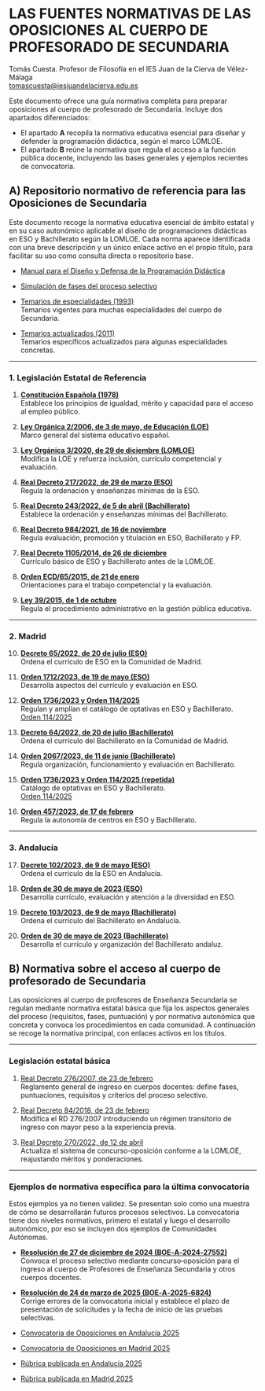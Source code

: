# **LAS FUENTES NORMATIVAS DE LAS OPOSICIONES AL CUERPO DE PROFESORADO DE SECUNDARIA**
Tomás Cuesta. Profesor de Filosofía en el IES Juan de la Cierva de Vélez-Málaga  
tomascuesta@iesjuandelacierva.edu.es

Este documento ofrece una guía normativa completa para preparar oposiciones al cuerpo de profesorado de Secundaria. Incluye dos apartados diferenciados:  
- El apartado **A** recopila la normativa educativa esencial para diseñar y defender la programación didáctica, según el marco LOMLOE.  
- El apartado **B** reúne la normativa que regula el acceso a la función pública docente, incluyendo las bases generales y ejemplos recientes de convocatoria.

## **A) Repositorio normativo de referencia para las Oposiciones de Secundaria**
Este documento recoge la normativa educativa esencial de ámbito estatal y en su caso autonómico aplicable al diseño de programaciones didácticas en ESO y Bachillerato según la LOMLOE. Cada norma aparece identificada con una breve descripción y un único enlace activo en el propio título, para facilitar su uso como consulta directa o repositorio base.

- [Manual para el Diseño y Defensa de la Programación Didáctica](https://ejemplo.com/manual)
- [Simulación de fases del proceso selectivo](https://vertice1971.github.io/thomasbooks/Oposiciones_Secundaria/Oposiciones%20app/)
- [Temarios de especialidades (1993)](https://www.boe.es/boe/dias/1993/09/21/pdfs/A27400-27438.pdf)  
Temarios vigentes para muchas especialidades del cuerpo de Secundaria.

- [Temarios actualizados (2011)](https://www.boe.es/boe/dias/2011/11/18/pdfs/BOE-A-2011-18099.pdf)  
Temarios específicos actualizados para algunas especialidades concretas.

---

### **1. Legislación Estatal de Referencia**

1. [**Constitución Española (1978)**](https://www.boe.es/buscar/pdf/1978/BOE-A-1978-31229-consolidado.pdf)  
Establece los principios de igualdad, mérito y capacidad para el acceso al empleo público.

2. [**Ley Orgánica 2/2006, de 3 de mayo, de Educación (LOE)**](https://www.boe.es/buscar/pdf/2006/BOE-A-2006-7899-consolidado.pdf)  
Marco general del sistema educativo español.

3. [**Ley Orgánica 3/2020, de 29 de diciembre (LOMLOE)**](https://www.boe.es/buscar/pdf/2020/BOE-A-2020-17264-consolidado.pdf)  
Modifica la LOE y refuerza inclusión, currículo competencial y evaluación.

4. [**Real Decreto 217/2022, de 29 de marzo (ESO)**](https://www.boe.es/buscar/pdf/2022/BOE-A-2022-4975-consolidado.pdf)  
Regula la ordenación y enseñanzas mínimas de la ESO.

5. [**Real Decreto 243/2022, de 5 de abril (Bachillerato)**](https://www.boe.es/buscar/pdf/2022/BOE-A-2022-5521-consolidado.pdf)  
Establece la ordenación y enseñanzas mínimas del Bachillerato.

6. [**Real Decreto 984/2021, de 16 de noviembre**](https://www.boe.es/boe/dias/2021/11/17/pdfs/BOE-A-2021-18812.pdf)  
Regula evaluación, promoción y titulación en ESO, Bachillerato y FP.

7. [**Real Decreto 1105/2014, de 26 de diciembre**](https://www.boe.es/buscar/pdf/2015/BOE-A-2015-37-consolidado.pdf)  
Currículo básico de ESO y Bachillerato antes de la LOMLOE.

8. [**Orden ECD/65/2015, de 21 de enero**](https://www.boe.es/buscar/pdf/2015/BOE-A-2015-738-consolidado.pdf)  
Orientaciones para el trabajo competencial y la evaluación.

9. [**Ley 39/2015, de 1 de octubre**](https://www.boe.es/buscar/pdf/2015/BOE-A-2015-10565-consolidado.pdf)  
Regula el procedimiento administrativo en la gestión pública educativa.

---

### **2. Madrid**

10. [**Decreto 65/2022, de 20 de julio (ESO)**](https://www.bocm.es/eli/es-md/d/2022/07/20/65/con)  
Ordena el currículo de ESO en la Comunidad de Madrid.

11. [**Orden 1712/2023, de 19 de mayo (ESO)**](https://www.bocm.es/boletin/CM_Orden_BOCM/2023/05/31/BOCM-20230531-17.PDF)  
Desarrolla aspectos del currículo y evaluación en ESO.

12. [**Orden 1736/2023 y Orden 114/2025**](https://www.bocm.es/boletin/CM_Orden_BOCM/2023/05/31/BOCM-20230531-18.PDF)  
Regulan y amplían el catálogo de optativas en ESO y Bachillerato.  
[Orden 114/2025](https://www.bocm.es/boletin/CM_Orden_BOCM/2025/01/31/BOCM-20250131-18.PDF)

13. [**Decreto 64/2022, de 20 de julio (Bachillerato)**](https://www.comunidad.madrid/sites/default/files/doc/educacion/univ/decreto_64_2022_de_20_de_julio_curriculo_bachillerato.pdf)  
Ordena el currículo del Bachillerato en la Comunidad de Madrid.

14. [**Orden 2067/2023, de 11 de junio (Bachillerato)**](https://www.comunidad.madrid/sites/default/files/doc/educacion/univ/orden2067_2023_bachillerato.pdf)  
Regula organización, funcionamiento y evaluación en Bachillerato.

15. [**Orden 1736/2023 y Orden 114/2025 (repetida)**](https://www.comunidad.madrid/sites/default/files/orden_1736_2023.pdf)  
Catálogo de optativas en ESO y Bachillerato.  
[Orden 114/2025](https://www.bocm.es/boletin/CM_Orden_BOCM/2025/01/31/BOCM-20250131-18.PDF)

16. [**Orden 457/2023, de 17 de febrero**](https://www.comunidad.madrid/sites/default/files/doc/educacion/orden_457_auton._centros.pdf)  
Regula la autonomía de centros en ESO y Bachillerato.

---

### **3. Andalucía**

17. [**Decreto 102/2023, de 9 de mayo (ESO)**](https://www.juntadeandalucia.es/boja/2023/90/3)  
Ordena el currículo de la ESO en Andalucía.

18. [**Orden de 30 de mayo de 2023 (ESO)**](https://www.juntadeandalucia.es/boja/2023/104/36)  
Desarrolla currículo, evaluación y atención a la diversidad en ESO.

19. [**Decreto 103/2023, de 9 de mayo (Bachillerato)**](https://www.juntadeandalucia.es/boja/2023/90/4)  
Ordena el currículo del Bachillerato en Andalucía.

20. [**Orden de 30 de mayo de 2023 (Bachillerato)**](https://www.juntadeandalucia.es/boja/2023/104/37)  
Desarrolla el currículo y organización del Bachillerato andaluz.

## **B) Normativa sobre el acceso al cuerpo de profesorado de Secundaria**

Las oposiciones al cuerpo de profesores de Enseñanza Secundaria se regulan mediante normativa estatal básica que fija los aspectos generales del proceso (requisitos, fases, puntuación) y por normativa autonómica que concreta y convoca los procedimientos en cada comunidad. A continuación se recoge la normativa principal, con enlaces activos en los títulos.

---

### **Legislación estatal básica**

1. [Real Decreto 276/2007, de 23 de febrero](https://www.boe.es/buscar/pdf/2007/BOE-A-2007-4372-consolidado.pdf)  
Reglamento general de ingreso en cuerpos docentes: define fases, puntuaciones, requisitos y criterios del proceso selectivo.

2. [Real Decreto 84/2018, de 23 de febrero](https://www.boe.es/boe/dias/2018/02/24/pdfs/BOE-A-2018-2614.pdf)  
Modifica el RD 276/2007 introduciendo un régimen transitorio de ingreso con mayor peso a la experiencia previa.

3. [Real Decreto 270/2022, de 12 de abril](https://www.boe.es/boe/dias/2022/04/13/pdfs/BOE-A-2022-6048.pdf)  
Actualiza el sistema de concurso-oposición conforme a la LOMLOE, reajustando méritos y ponderaciones.

---

### **Ejemplos de normativa específica para la última convocatoria**

Estos ejemplos ya no tienen validez. Se presentan solo como una muestra de cómo se desarrollarán futuros procesos selectivos. La convocatoria tiene dos niveles normativos, primero el estatal y luego el desarrollo autonómico, por eso se incluyen dos ejemplos de Comunidades Autónomas.

- [**Resolución de 27 de diciembre de 2024 (BOE‑A‑2024‑27552)**](https://www.boe.es/boe/dias/2024/12/31/pdfs/BOE-A-2024-27552.pdf)  
Convoca el proceso selectivo mediante concurso‑oposición para el ingreso al cuerpo de Profesores de Enseñanza Secundaria y otros cuerpos docentes.

- [**Resolución de 24 de marzo de 2025 (BOE‑A‑2025‑6824)**](https://www.boe.es/boe/dias/2025/04/04/pdfs/BOE-A-2025-6824.pdf)  
Corrige errores de la convocatoria inicial y establece el plazo de presentación de solicitudes y la fecha de inicio de las pruebas selectivas.

- [Convocatoria de Oposiciones en Andalucía 2025](https://www.juntadeandalucia.es/boja/2025/38/BOJA25-038-00071-2616-01_00316223.pdf)  
- [Convocatoria de Oposiciones en Madrid 2025](https://www.bocm.es/boletin/CM_Orden_BOCM/2025/02/28/BOCM-20250228-17.PDF)  
- [Rúbrica publicada en Andalucía 2025](https://www.juntadeandalucia.es/educacion/portales/documents/20123/1771905/Criterios%20de%20actuaci%C3%B3n%20y%20homogenizaci%C3%B3n%20Cuerpo%20590%20sin%20FP.pdf/ecfd3eab-e635-71ca-6d7e-6babf3122ca1?version=1.0)  
- [Rúbrica publicada en Madrid 2025](https://www.comunidad.madrid/sites/default/files/doc/educacion/rh03/rh03_257_2025_ce_590001_250625.pdf)
